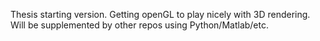 Thesis starting version. Getting openGL to play nicely with 3D rendering. Will be supplemented by other repos using Python/Matlab/etc. 
